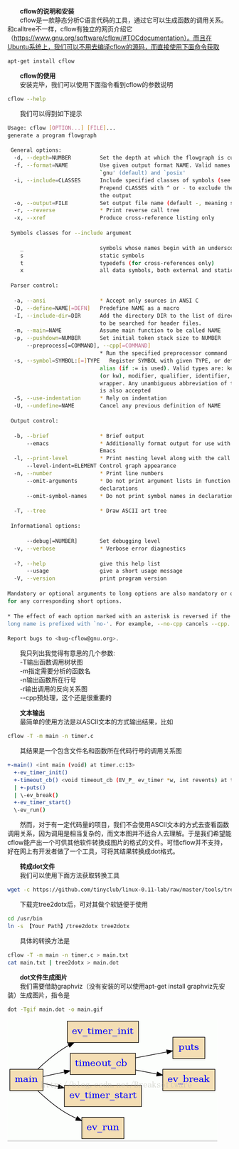 &emsp;&emsp;**cflow的说明和安装**  
&emsp;&emsp;cflow是一款静态分析C语言代码的工具，通过它可以生成函数的调用关系。和calltree不一样，cflow有独立的网页介绍它（https://www.gnu.org/software/cflow/#TOCdocumentation）。而且在Ubuntu系统上，我们可以不用去编译cflow的源码，而直接使用下面命令获取  
```bash
apt-get install cflow  
```

&emsp;&emsp;**cflow的使用**  
&emsp;&emsp;安装完毕，我们可以使用下面指令看到cflow的参数说明  
```bash
cflow --help  
```
&emsp;&emsp;我们可以得到如下提示  
```bash
Usage: cflow [OPTION...] [FILE]...  
generate a program flowgraph  
  
 General options:  
  -d, --depth=NUMBER         Set the depth at which the flowgraph is cut off  
  -f, --format=NAME          Use given output format NAME. Valid names are  
                             `gnu' (default) and `posix'  
  -i, --include=CLASSES      Include specified classes of symbols (see below).  
                             Prepend CLASSES with ^ or - to exclude them from  
                             the output  
  -o, --output=FILE          Set output file name (default -, meaning stdout)  
  -r, --reverse              * Print reverse call tree  
  -x, --xref                 Produce cross-reference listing only  
  
 Symbols classes for --include argument  
  
    _                        symbols whose names begin with an underscore  
    s                        static symbols  
    t                        typedefs (for cross-references only)  
    x                        all data symbols, both external and static  
  
 Parser control:  
  
  -a, --ansi                 * Accept only sources in ANSI C  
  -D, --define=NAME[=DEFN]   Predefine NAME as a macro  
  -I, --include-dir=DIR      Add the directory DIR to the list of directories  
                             to be searched for header files.  
  -m, --main=NAME            Assume main function to be called NAME  
  -p, --pushdown=NUMBER      Set initial token stack size to NUMBER  
      --preprocess[=COMMAND], --cpp[=COMMAND]  
                             * Run the specified preprocessor command  
  -s, --symbol=SYMBOL:[=]TYPE   Register SYMBOL with given TYPE, or define an  
                             alias (if := is used). Valid types are: keyword  
                             (or kw), modifier, qualifier, identifier, type,  
                             wrapper. Any unambiguous abbreviation of the above  
                             is also accepted  
  -S, --use-indentation      * Rely on indentation  
  -U, --undefine=NAME        Cancel any previous definition of NAME  
  
 Output control:  
  
  -b, --brief                * Brief output  
      --emacs                * Additionally format output for use with GNU  
                             Emacs  
  -l, --print-level          * Print nesting level along with the call tree  
      --level-indent=ELEMENT Control graph appearance  
  -n, --number               * Print line numbers  
      --omit-arguments       * Do not print argument lists in function  
                             declarations  
      --omit-symbol-names    * Do not print symbol names in declaration strings  
                              
  -T, --tree                 * Draw ASCII art tree  
  
 Informational options:  
  
      --debug[=NUMBER]       Set debugging level  
  -v, --verbose              * Verbose error diagnostics  
  
  -?, --help                 give this help list  
      --usage                give a short usage message  
  -V, --version              print program version  
  
Mandatory or optional arguments to long options are also mandatory or optional  
for any corresponding short options.  
  
* The effect of each option marked with an asterisk is reversed if the option's  
long name is prefixed with `no-'. For example, --no-cpp cancels --cpp.  
  
Report bugs to <bug-cflow@gnu.org>.  
```

&emsp;&emsp;我只列出我觉得有意思的几个参数:  
&emsp;&emsp;-T输出函数调用树状图  
&emsp;&emsp;-m指定需要分析的函数名  
&emsp;&emsp;-n输出函数所在行号  
&emsp;&emsp;-r输出调用的反向关系图  
&emsp;&emsp;--cpp预处理，这个还是很重要的  

&emsp;&emsp;**文本输出**  
&emsp;&emsp;最简单的使用方法是以ASCII文本的方式输出结果，比如  
```bash
cflow -T -m main -n timer.c  
```
&emsp;&emsp;其结果是一个包含文件名和函数所在代码行号的调用关系图
```bash
+-main() <int main (void) at timer.c:13>  
  +-ev_timer_init()  
  +-timeout_cb() <void timeout_cb (EV_P_ ev_timer *w, int revents) at timer.c:7>  
  | +-puts()  
  | \-ev_break()  
  +-ev_timer_start()  
  \-ev_run()  
```
&emsp;&emsp;然而，对于有一定代码量的项目，我们不会使用ASCII文本的方式去查看函数调用关系，因为调用是相当复杂的，而文本图并不适合人去理解。于是我们希望能cflow能产出一个可供其他软件转换成图片的格式的文件。可惜cflow并不支持，好在网上有开发者做了一个工具，可将其结果转换成dot格式。  

&emsp;&emsp;**转成dot文件**  
&emsp;&emsp;我们可以使用下面方法获取转换工具  
```bash
wget -c https://github.com/tinyclub/linux-0.11-lab/raw/master/tools/tree2dotx  
```
&emsp;&emsp;下载完tree2dotx后，可对其做个软链便于使用  
```bash
cd /usr/bin  
ln -s 【Your Path】/tree2dotx tree2dotx  
```
&emsp;&emsp;具体的转换方法是  
```bash
cflow -T -m main -n timer.c > main.txt  
cat main.txt | tree2dotx > main.dot  
```
&emsp;&emsp;**dot文件生成图片**  
&emsp;&emsp;我们需要借助graphviz（没有安装的可以使用apt-get install graphviz先安装）生成图片，指令是  
```bash
dot -Tgif main.dot -o main.gif    
```
![](_v_images/_1521458756_11997.png)
